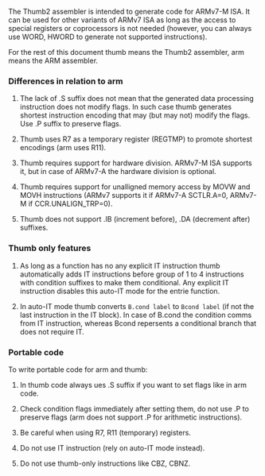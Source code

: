 The Thumb2 assembler is intended to generate code for ARMv7-M ISA. It can be used for other variants of ARMv7 ISA as long as the access to special registers or coprocessors is not needed (however, you can always use WORD, HWORD to generate not supported instructions).

For the rest of this document thumb means the Thumb2 assembler, arm means the ARM assembler.

### Differences in relation to arm

1. The lack of .S suffix does not mean that the generated data processing instruction does not modify flags. In such case thumb generates shortest instruction encoding that may (but may not) modify the flags. Use .P suffix to preserve flags.

2. Thumb uses R7 as a temporary register (REGTMP) to promote shortest encodings (arm uses R11).

3. Thumb requires support for hardware division. ARMv7-M ISA supports it, but in case of ARMv7-A the hardware division is optional.

4. Thumb requires support for unalligned memory access by MOVW and MOVH instructions (ARMv7 supports it if ARMv7-A SCTLR.A=0, ARMv7-M if CCR.UNALIGN_TRP=0).

5. Thumb does not support .IB (increment before), .DA (decrement after) suffixes.

### Thumb only features

1. As long as a function has no any explicit IT instruction thumb automatically adds IT instructions before group of 1 to 4 instructions with condition suffixes to make them conditional. Any explicit IT instruction disables this auto-IT mode for the entrie function.

2. In auto-IT mode thumb converts `B.cond label` to `Bcond label` (if not the last instruction in the IT block). In case of B.cond the condition comms from IT instruction, whereas Bcond repersents a conditional branch that does not require IT.

### Portable code

To write portable code for arm and thumb:

1. In thumb code always ues .S suffix if you want to set flags like in arm code.

2. Check condition flags immediately after setting them, do not use .P to preserve flags (arm does not support .P for arithmetic instructions).

3. Be careful when using R7, R11 (temporary) registers.

4. Do not use IT instruction (rely on auto-IT mode instead).

5. Do not use thumb-only instructions like CBZ, CBNZ.


